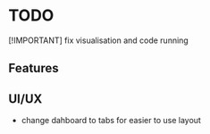 # TODO

[!IMPORTANT]
fix visualisation and code running

## Features

## UI/UX
- change dahboard to tabs for easier to use layout